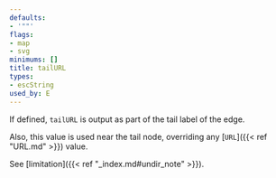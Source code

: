 ```yaml
---
defaults:
- '""'
flags:
- map
- svg
minimums: []
title: tailURL
types:
- escString
used_by: E
---
```

If defined, `tailURL` is output as part of the tail label of the
edge.

Also, this value is used near the tail node, overriding any
[`URL`]({{< ref "URL.md" >}}) value.

See [limitation]({{< ref "_index.md#undir_note" >}}).
